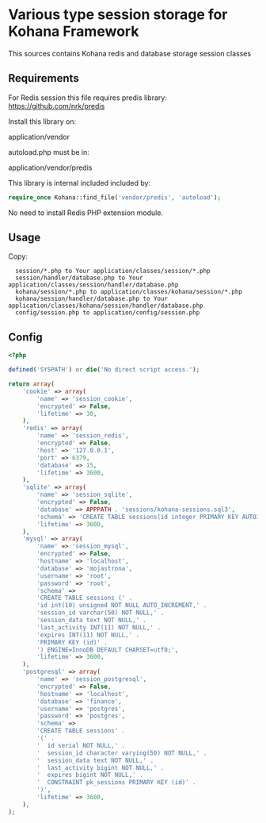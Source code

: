 # Various type session storage for Kohana Framework

This sources contains Kohana redis and database storage session classes

## Requirements

For Redis session this file requires predis library:
https://github.com/nrk/predis

Install this library on:

application/vendor

autoload.php must be in:

application/vendor/predis

This library is internal included included by:

```php
require_once Kohana::find_file('vendor/predis', 'autoload');
```
No need to install Redis PHP extension module.

## Usage

Copy:
```
  session/*.php to Your application/classes/session/*.php
  session/handler/database.php to Your application/classes/session/handler/database.php
  kohana/session/*.php to application/classes/kohana/session/*.php
  kohana/session/handler/database.php to Your application/classes/kohana/session/handler/database.php
  config/session.php to application/config/session.php
```
## Config

```php
<?php

defined('SYSPATH') or die('No direct script access.');

return array(
    'cookie' => array(
        'name' => 'session_cookie',
        'encrypted' => False,
        'lifetime' => 30,
    ),
    'redis' => array(
        'name' => 'session_redis',
        'encrypted' => False,
        'host' => '127.0.0.1',
        'port' => 6379,
        'database' => 15,
        'lifetime' => 3600,
    ),
    'sqlite' => array(
        'name' => 'session_sqlite',
        'encrypted' => False,
        'database' => APPPATH . 'sessions/kohana-sessions.sql3',
        'schema' => 'CREATE TABLE sessions(id integer PRIMARY KEY AUTOINCREMENT, session_id VARCHAR(50), session_data TEXT, last_activity datetime, expires datetime)',
        'lifetime' => 3600,
    ),
    'mysql' => array(
        'name' => 'session_mysql',
        'encrypted' => False,
        'hostname' => 'localhost',
        'database' => 'mojastrona',
        'username' => 'root',
        'password' => 'root',
        'schema' =>
        'CREATE TABLE sessions (' .
        'id int(10) unsigned NOT NULL AUTO_INCREMENT,' .
        'session_id varchar(50) NOT NULL,' .
        'session_data text NOT NULL,' .
        'last_activity INT(11) NOT NULL,' .
        'expires INT(11) NOT NULL,' .
        'PRIMARY KEY (id)' .
        ') ENGINE=InnoDB DEFAULT CHARSET=utf8;',
        'lifetime' => 3600,
    ),
    'postgresql' => array(
        'name' => 'session_postgresql',
        'encrypted' => False,
        'hostname' => 'localhost',
        'database' => 'finance',
        'username' => 'postgres',
        'password' => 'postgres',
        'schema' =>
        'CREATE TABLE sessions' .
        '(' .
        '  id serial NOT NULL,' .
        '  session_id character varying(50) NOT NULL,' .
        '  session_data text NOT NULL,' .
        '  last_activity bigint NOT NULL,' .
        '  expires bigint NOT NULL,' .
        '  CONSTRAINT pk_sessions PRIMARY KEY (id)' .
        ')',
        'lifetime' => 3600,
    ),
);

```

